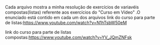 Cada arquivo mostra a minha  resolução de exercícios de variavéis compostas(listas) referente aos exercícios do "Curso em Vídeo"
.O enunciado está contido em cada um dos arquivos
link do curso para parte de listas:https://www.youtube.com/watch?v=N1hTsbW50eM

link do curso para parte de listas compostas:https://www.youtube.com/watch?v=YV_JQmZNFsk
